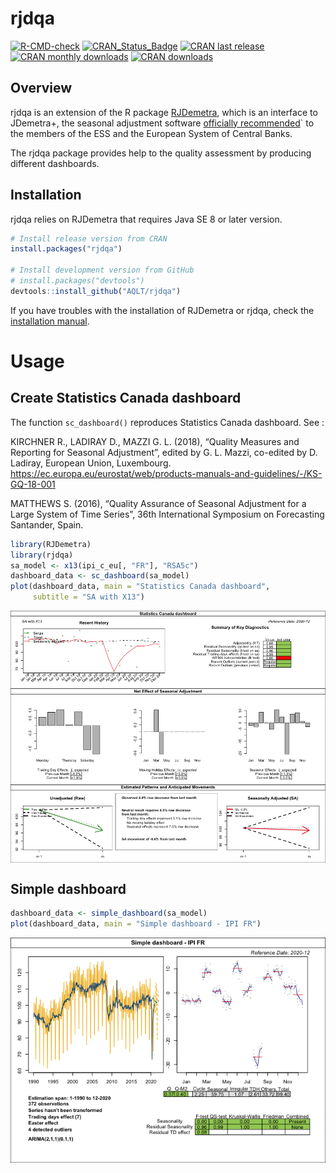 
<!-- README.md is generated from README.Rmd. Please edit that file -->

# rjdqa

<!-- <img src="man/figures/logo.png" align="right" /> -->

[![R-CMD-check](https://github.com/AQLT/rjdqa/workflows/R-CMD-check/badge.svg)](https://github.com/AQLT/rjdqa/actions)
[![CRAN_Status_Badge](http://www.r-pkg.org/badges/version/rjdqa)](https://cran.r-project.org/package=rjdqa)
[![CRAN last
release](http://www.r-pkg.org/badges/last-release/rjdqa)](https://cran.r-project.org/package=rjdqa)
[![CRAN monthly
downloads](http://cranlogs.r-pkg.org/badges/rjdqa?color=lightgrey)](https://cran.r-project.org/package=rjdqa)
[![CRAN
downloads](http://cranlogs.r-pkg.org/badges/grand-total/rjdqa?color=lightgrey)](https://cran.r-project.org/package=rjdqa)

## Overview

rjdqa is an extension of the R package [RJDemetra](https://github.com/jdemetra/rjdemetra), which is an interface to JDemetra+, the seasonal adjustment software [officially recommended](<https://cros-legacy.ec.europa.eu/system/files/Jdemetra_ release.pdf>)` to the members of the ESS and the European System of Central Banks.

The rjdqa package provides help to the quality assessment by producing
different dashboards.

## Installation

rjdqa relies on RJDemetra that requires Java SE 8 or later version.

``` r
# Install release version from CRAN
install.packages("rjdqa")

# Install development version from GitHub
# install.packages("devtools")
devtools::install_github("AQLT/rjdqa")
```

If you have troubles with the installation of RJDemetra or rjdqa, check
the [installation
manual](https://github.com/jdemetra/rjdemetra/wiki/Installation-manual).

# Usage

## Create Statistics Canada dashboard

The function `sc_dashboard()` reproduces Statistics Canada dashboard.
See :

KIRCHNER R., LADIRAY D., MAZZI G. L. (2018), “Quality Measures and
Reporting for Seasonal Adjustment”, edited by G. L. Mazzi, co-edited by
D. Ladiray, European Union, Luxembourg.
<https://ec.europa.eu/eurostat/web/products-manuals-and-guidelines/-/KS-GQ-18-001>

MATTHEWS S. (2016), “Quality Assurance of Seasonal Adjustment for a
Large System of Time Series”, 36th International Symposium on
Forecasting Santander, Spain.

``` r
library(RJDemetra)
library(rjdqa)
sa_model <- x13(ipi_c_eu[, "FR"], "RSA5c")
dashboard_data <- sc_dashboard(sa_model)
plot(dashboard_data, main = "Statistics Canada dashboard",
     subtitle = "SA with X13")
```

<img src="man/figures/README-stat_cana_dash-1.png" style="display: block; margin: auto;" />

## Simple dashboard

``` r
dashboard_data <- simple_dashboard(sa_model)
plot(dashboard_data, main = "Simple dashboard - IPI FR")
```

<img src="man/figures/README-simple_dash-1.png" style="display: block; margin: auto;" />
